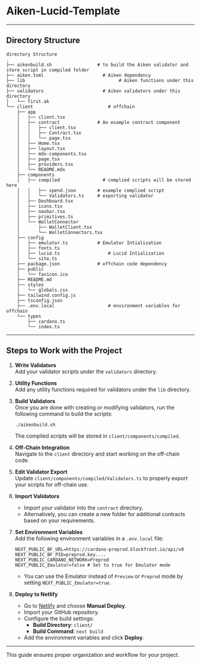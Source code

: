 # Aiken-Lucid-Template

---



## Directory Structure
```
directory Structure
.
├── aikenbuild.sh                 # to build the Aiken validator and store script in compiled folder
├── aiken.toml                      # Aiken dependency
├── lib                                   # Aiken functions under this directory
├── validators                      # Aiken validators under this directory
│   └── first.ak
└── client                            # offchain
    ├── app
    │   ├── client.tsx
    │   ├── contract              # An example contract component
    │   │   ├── client.tsx
    │   │   ├── Contract.tsx
    │   │   └── page.tsx
    │   ├── Home.tsx
    │   ├── layout.tsx
    │   ├── mdx-components.tsx
    │   ├── page.tsx
    │   ├── providers.tsx
    │   └── README.mdx
    ├── components
    │   ├── compiled                # complied scripts will be stored here
    │   │   ├── spend.json        # example complied script
    │   │   └── Validators.ts     # exporting validator 
    │   ├── Dashboard.tsx
    │   ├── icons.tsx
    │   ├── navbar.tsx
    │   ├── primitives.ts
    │   └── WalletConnector
    │       ├── WalletClient.tsx
    │       └── WalletConnectors.tsx
    ├── config
    │   ├── emulator.ts           # Emulator Intialization
    │   ├── fonts.ts
    │   ├── lucid.ts                  # Lucid Intialization
    │   └── site.ts
    ├── package.json              # offchain code dependency
    ├── public
    │   └── favicon.ico
    ├── README.md
    ├── styles
    │   └── globals.css
    ├── tailwind.config.js
    ├── tsconfig.json
    ├── .env.local                    # environment variables for offchain
    └── types
        ├── cardano.ts
        └── index.ts
```







---

## Steps to Work with the Project

1. **Write Validators**  
   Add your validator scripts under the `validators` directory.

2. **Utility Functions**  
   Add any utility functions required for validators under the `lib` directory.

3. **Build Validators**  
   Once you are done with creating or modifying validators, run the following command to build the scripts:
   ```bash
   ./aikenbuild.sh
   ```
   The compiled scripts will be stored in `client/components/compiled`.

4. **Off-Chain Integration**  
   Navigate to the `client` directory and start working on the off-chain code.

5. **Edit Validator Export**  
   Update `client/components/compiled/Validators.ts` to properly export your scripts for off-chain use.

6. **Import Validators**  
   - Import your validator into the `contract` directory.
   - Alternatively, you can create a new folder for additional contracts based on your requirements.

7. **Set Environment Variables**  
   Add the following environment variables in a `.env.local` file:
   ```env
   NEXT_PUBLIC_BF_URL=https://cardano-preprod.blockfrost.io/api/v0
   NEXT_PUBLIC_BF_PID=preprod.key....
   NEXT_PUBLIC_CARDANO_NETWORK=Preprod
   NEXT_PUBLIC_Emulator=false # Set to true for Emulator mode
   ```
   - You can use the Emulator instead of `Preview` or `Preprod` mode by setting `NEXT_PUBLIC_Emulator=true`.

8. **Deploy to Netlify**  
   - Go to [Netlify](https://netlify.com) and choose **Manual Deploy**.
   - Import your GitHub repository.
   - Configure the build settings:
     - **Build Directory**: `client/`
     - **Build Command**: `next build`
   - Add the environment variables and click **Deploy**.

---

This guide ensures proper organization and workflow for your project.